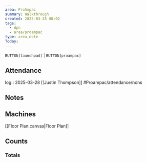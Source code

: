 ```yaml
---
area: ProAmpac
summary: Walkthrough
created: 2025-03-28 08:02
tags:
  - dpn
  - area/proampac
type: area_note
Today:
---
```

`BUTTON[launchpad]` |  `BUTTON[proampac]`


## Attendance

log:: 2025-03-28 [[Justin Thompson]] #Proampac/attendance/ncns

## Notes

## Machines

[[Floor Plan.canvas|Floor Plan]]

## Counts


### Totals

